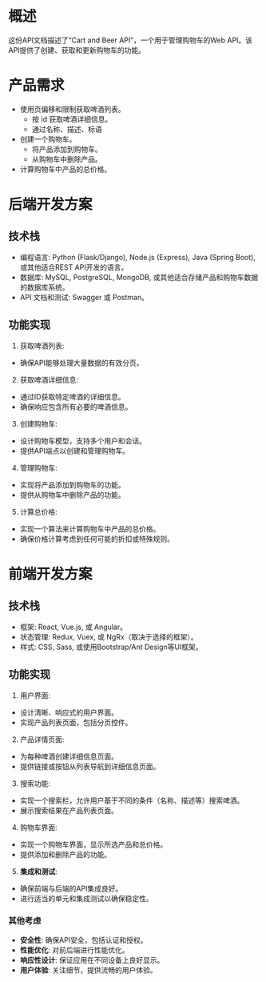 
# 概述
这份API文档描述了“Cart and Beer API”，一个用于管理购物车的Web API。该API提供了创建、获取和更新购物车的功能。

# 产品需求
- 使用页偏移和限制获取啤酒列表。  
  - 按 id 获取啤酒详细信息。
  - 通过名称、描述、标语
- 创建一个购物车。  
  - 将产品添加到购物车。  
  - 从购物车中删除产品。  
- 计算购物车中产品的总价格。

# 后端开发方案
## 技术栈
- 编程语言: Python (Flask/Django), Node.js (Express), Java (Spring Boot), 或其他适合REST API开发的语言。
- 数据库: MySQL, PostgreSQL, MongoDB, 或其他适合存储产品和购物车数据的数据库系统。
- API 文档和测试: Swagger 或 Postman。

## 功能实现
1. 获取啤酒列表:
  - 确保API能够处理大量数据的有效分页。
2. 获取啤酒详细信息:
  - 通过ID获取特定啤酒的详细信息。
  - 确保响应包含所有必要的啤酒信息。
3. 创建购物车:
  - 设计购物车模型，支持多个用户和会话。
  - 提供API端点以创建和管理购物车。
4. 管理购物车:
  - 实现将产品添加到购物车的功能。
  - 提供从购物车中删除产品的功能。
5. 计算总价格:
  - 实现一个算法来计算购物车中产品的总价格。
  - 确保价格计算考虑到任何可能的折扣或特殊规则。

# 前端开发方案
## 技术栈
- 框架: React, Vue.js, 或 Angular。
- 状态管理: Redux, Vuex, 或 NgRx（取决于选择的框架）。
- 样式: CSS, Sass, 或使用Bootstrap/Ant Design等UI框架。

## 功能实现
1. 用户界面:
  - 设计清晰、响应式的用户界面。
  - 实现产品列表页面，包括分页控件。
2. 产品详情页面:
  - 为每种啤酒创建详细信息页面。
  - 提供链接或按钮从列表导航到详细信息页面。
3. 搜索功能:
  - 实现一个搜索栏，允许用户基于不同的条件（名称、描述等）搜索啤酒。
  - 展示搜索结果在产品列表页面。
4. 购物车界面:
  - 实现一个购物车界面，显示所选产品和总价格。
  - 提供添加和删除产品的功能。

5. **集成和测试**:
  - 确保前端与后端的API集成良好。
  - 进行适当的单元和集成测试以确保稳定性。

### 其他考虑
- **安全性**: 确保API安全，包括认证和授权。
- **性能优化**: 对前后端进行性能优化。
- **响应性设计**: 保证应用在不同设备上良好显示。
- **用户体验**: 关注细节，提供流畅的用户体验。
